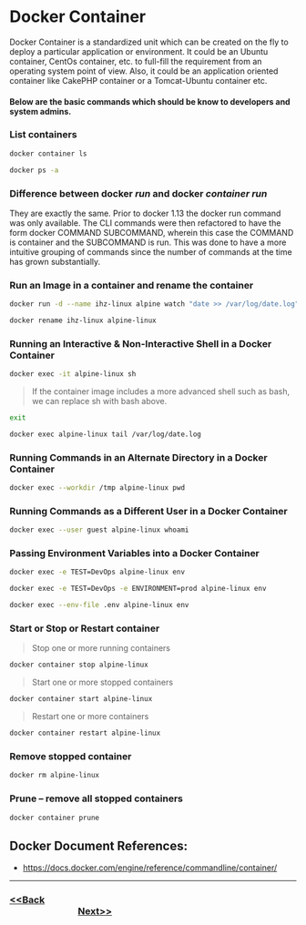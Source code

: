 # Docker Container

Docker Container is a standardized unit which can be created on the fly to deploy a particular application or environment. It could be an Ubuntu container, CentOs container, etc. to full-fill the requirement from an operating system point of view. Also, it could be an application oriented container like CakePHP container or a Tomcat-Ubuntu container etc.

#### Below are the basic commands which should be know to developers and system admins.

### List containers
```bash
docker container ls
```
```bash
docker ps -a
```
### Difference between docker *run* and docker *container run*
They are exactly the same. Prior to docker 1.13 the docker run command was only available. The CLI commands were then refactored to have the form docker COMMAND SUBCOMMAND, wherein this case the COMMAND is container and the SUBCOMMAND is run. This was done to have a more intuitive grouping of commands since the number of commands at the time has grown substantially.

### Run an Image in a container and rename the container
```bash
docker run -d --name ihz-linux alpine watch "date >> /var/log/date.log"
```
```bash
docker rename ihz-linux alpine-linux
```
### Running an Interactive & Non-Interactive Shell in a Docker Container
```bash
docker exec -it alpine-linux sh
```
> If the container image includes a more advanced shell such as bash, we can replace sh with bash above.
```bash
exit
```
```bash
docker exec alpine-linux tail /var/log/date.log
```
### Running Commands in an Alternate Directory in a Docker Container
```bash
docker exec --workdir /tmp alpine-linux pwd
```
### Running Commands as a Different User in a Docker Container
```bash
docker exec --user guest alpine-linux whoami
```

### Passing Environment Variables into a Docker Container
```bash
docker exec -e TEST=DevOps alpine-linux env
```
```bash  
docker exec -e TEST=DevOps -e ENVIRONMENT=prod alpine-linux env
```
```bash
docker exec --env-file .env alpine-linux env
``` 

### Start or Stop or Restart container
> Stop one or more running containers
```bash
docker container stop alpine-linux
```
> Start one or more stopped containers
```bash
docker container start alpine-linux
```
> Restart one or more containers
```bash
docker container restart alpine-linux
```

### Remove stopped container
```bash
docker rm alpine-linux
```
### Prune – remove all stopped containers
```bash
docker container prune 
```
## Docker Document References:
-   <https://docs.docker.com/engine/reference/commandline/container/>

---

### [<<Back](https://github.com/ihorizonsr/docker-basics/tree/main/docker-image) &nbsp; &nbsp; &nbsp; &nbsp; &nbsp; &nbsp; &nbsp; &nbsp; &nbsp; &nbsp; &nbsp; &nbsp; &nbsp; &nbsp; &nbsp; &nbsp; &nbsp; &nbsp; &nbsp; &nbsp; &nbsp; &nbsp; &nbsp; &nbsp; &nbsp; &nbsp; &nbsp; &nbsp; &nbsp; &nbsp; &nbsp; &nbsp; &nbsp; &nbsp; &nbsp; &nbsp; &nbsp; &nbsp; &nbsp; &nbsp; &nbsp; &nbsp; &nbsp; &nbsp; &nbsp; &nbsp; &nbsp; &nbsp; &nbsp; &nbsp; &nbsp; &nbsp; &nbsp; &nbsp; &nbsp; &nbsp; &nbsp; &nbsp; &nbsp; &nbsp; &nbsp; &nbsp; &nbsp; &nbsp; &nbsp; &nbsp; &nbsp; &nbsp; &nbsp; &nbsp; &nbsp; &nbsp; &nbsp;[Next>>](https://github.com/ihorizonsr/docker-basics/tree/main/docker-dockerfile)
